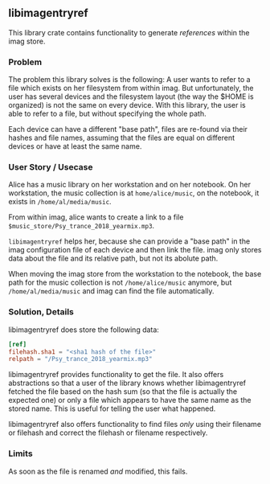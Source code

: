 ## libimagentryref

This library crate contains functionality to generate _references_ within the
imag store.

### Problem

The problem this library solves is the following: A user wants to refer to a
file which exists on her filesystem from within imag.
But unfortunately, the user has several devices and the filesystem layout (the
way the $HOME is organized) is not the same on every device.
With this library, the user is able to refer to a file, but without specifying
the whole path.

Each device can have a different "base path", files are re-found via their
hashes and file names, assuming that the files are equal on different devices or
have at least the same name.


### User Story / Usecase

Alice has a music library on her workstation and on her notebook. On her
workstation, the music collection is at `home/alice/music`, on the notebook, it
exists in `/home/al/media/music`.

From within imag, alice wants to create a link to a file
`$music_store/Psy_trance_2018_yearmix.mp3`.

`libimagentryref` helps her, because she can provide a "base path" in the
imag configuration file of each device and then link the file. imag only stores
data about the file and its relative path, but not its abolute path.

When moving the imag store from the workstation to the notebook, the base path
for the music collection is not `/home/alice/music` anymore, but
`/home/al/media/music` and imag can find the file automatically.


### Solution, Details

libimagentryref does store the following data:

```toml
[ref]
filehash.sha1 = "<sha1 hash of the file>"
relpath = "/Psy_trance_2018_yearmix.mp3"
```

libimagentryref provides functionality to get the file. It also offers
abstractions so that a user of the library knows whether libimagentryref fetched
the file based on the hash sum (so that the file is actually the expected one)
or only a file which appears to have the same name as the stored name.
This is useful for telling the user what happened.

libimagentryref also offers functionality to find files _only_ using their
filename or filehash and correct the filehash or filename respectively.


### Limits

As soon as the file is renamed _and_ modified, this fails.



